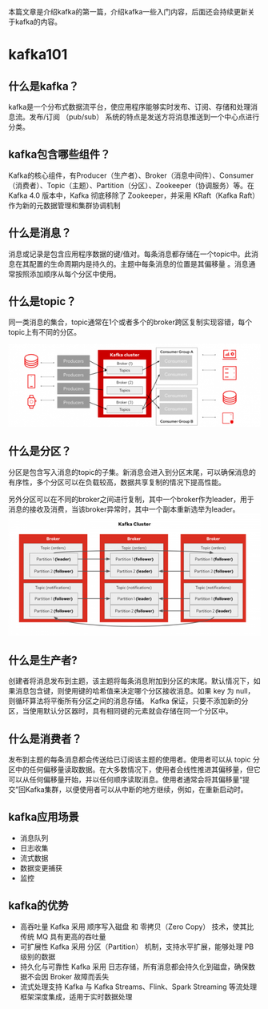 本篇文章是介绍kafka的第一篇，介绍kafka一些入门内容，后面还会持续更新关于kafka的内容。

# kafka101

## 什么是kafka？

kafka是一个分布式数据流平台，使应用程序能够实时发布、订阅、存储和处理消息流。发布/订阅 （pub/sub） 系统的特点是发送方将消息推送到一个中心点进行分类。

## kafka包含哪些组件？

Kafka的核心组件，有Producer（生产者）、Broker（消息中间件）、Consumer（消费者）、Topic（主题）、Partition（分区）、Zookeeper（协调服务）等。在 Kafka 4.0 版本中，Kafka 彻底移除了 Zookeeper，并采用 KRaft（Kafka Raft） 作为新的元数据管理和集群协调机制

## 什么是消息？

消息或记录是包含应用程序数据的键/值对。每条消息都存储在一个topic中。此消息在其配置的生命周期内是持久的。主题中每条消息的位置是其偏移量 。消息通常按照添加顺序从每个分区中使用。

## 什么是topic？

同一类消息的集合，topic通常在1个或者多个的broker跨区复制实现容错，每个topic上有不同的分区。

![](topic.png)

## 什么是分区？

分区是包含写入消息的topic的子集。新消息会进入到分区末尾，可以确保消息的有序性，多个分区可以在负载较高，数据共享复制的情况下提高性能。

另外分区可以在不同的broker之间进行复制，其中一个broker作为leader，用于消息的接收及消费，当该broker异常时，其中一个副本重新选举为leader。
![](part.png)

## 什么是生产者?

创建者将消息发布到主题，该主题将每条消息附加到分区的末尾。默认情况下，如果消息包含键，则使用键的哈希值来决定哪个分区接收消息。如果 key 为 null，则循环算法将平衡所有分区之间的消息存储。
Kafka 保证，只要不添加新的分区，当使用默认分区器时，具有相同键的元素就会存储在同一个分区中。

## 什么是消费者？

发布到主题的每条消息都会传送给已订阅该主题的使用者。使用者可以从 topic 分区中的任何偏移量读取数据。在大多数情况下，使用者会线性推进其偏移量，但它可以从任何偏移量开始，并以任何顺序读取消息。使用者通常会将其偏移量“提交”回Kafka集群，以便使用者可以从中断的地方继续，例如，在重新启动时。

## kafka应用场景

- 消息队列
- 日志收集
- 流式数据
- 数据变更捕获
- 监控

  
## kafka的优势

- 高吞吐量 Kafka 采用 顺序写入磁盘 和 零拷贝（Zero Copy） 技术，使其比传统 MQ 具有更高的吞吐量
- 可扩展性 Kafka 采用 分区（Partition） 机制，支持水平扩展，能够处理 PB 级别的数据
- 持久化与可靠性 Kafka 采用 日志存储，所有消息都会持久化到磁盘，确保数据不会因 Broker 故障而丢失
- 流式处理支持 Kafka 与 Kafka Streams、Flink、Spark Streaming 等流处理框架深度集成，适用于实时数据处理


